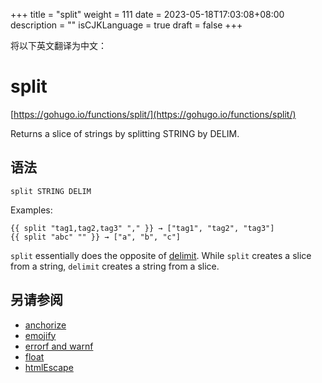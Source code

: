 +++
title = "split"
weight = 111
date = 2023-05-18T17:03:08+08:00
description = ""
isCJKLanguage = true
draft = false
+++

将以下英文翻译为中文：
# split

[https://gohugo.io/functions/split/](https://gohugo.io/functions/split/)

Returns a slice of strings by splitting STRING by DELIM.

## 语法

```
split STRING DELIM
```

Examples:

```go-html-template
{{ split "tag1,tag2,tag3" "," }} → ["tag1", "tag2", "tag3"]
{{ split "abc" "" }} → ["a", "b", "c"]
```

`split` essentially does the opposite of [delimit](https://gohugo.io/functions/delimit). While `split` creates a slice from a string, `delimit` creates a string from a slice.

## 另请参阅

- [anchorize](https://gohugo.io/functions/anchorize/)
- [emojify](https://gohugo.io/functions/emojify/)
- [errorf and warnf](https://gohugo.io/functions/errorf/)
- [float](https://gohugo.io/functions/float/)
- [htmlEscape](https://gohugo.io/functions/htmlescape/)
